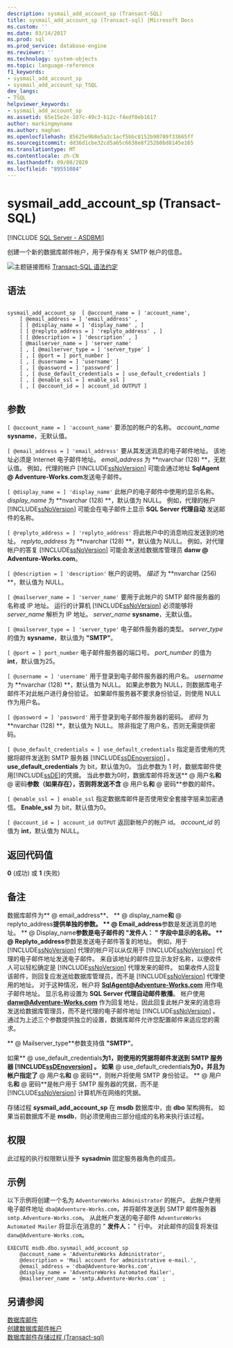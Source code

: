 ```yaml
---
description: sysmail_add_account_sp (Transact-SQL)
title: sysmail_add_account_sp (Transact-sql) |Microsoft Docs
ms.custom: ''
ms.date: 03/14/2017
ms.prod: sql
ms.prod_service: database-engine
ms.reviewer: ''
ms.technology: system-objects
ms.topic: language-reference
f1_keywords:
- sysmail_add_account_sp
- sysmail_add_account_sp_TSQL
dev_langs:
- TSQL
helpviewer_keywords:
- sysmail_add_account_sp
ms.assetid: 65e15e2e-107c-49c3-b12c-f4edf0eb1617
author: markingmyname
ms.author: maghan
ms.openlocfilehash: 85625e9b8e5a3c1acf5bbc8152b90789f33665ff
ms.sourcegitcommit: dd36d1cbe32cd5a65c6638e8f252b0bd8145e165
ms.translationtype: MT
ms.contentlocale: zh-CN
ms.lasthandoff: 09/08/2020
ms.locfileid: "89551084"
---
```

# <a name="sysmail_add_account_sp-transact-sql"></a>sysmail_add_account_sp (Transact-SQL)
[!INCLUDE [SQL Server - ASDBMI](../../includes/applies-to-version/sql-asdbmi.md)]

  创建一个新的数据库邮件帐户，用于保存有关 SMTP 帐户的信息。  
  
 ![主题链接图标](../../database-engine/configure-windows/media/topic-link.gif "“主题链接”图标") [Transact-SQL 语法约定](../../t-sql/language-elements/transact-sql-syntax-conventions-transact-sql.md)  
  
## <a name="syntax"></a>语法  
  
```  
  
sysmail_add_account_sp  [ @account_name = ] 'account_name',  
    [ @email_address = ] 'email_address' ,  
    [ [ @display_name = ] 'display_name' , ]  
    [ [ @replyto_address = ] 'replyto_address' , ]  
    [ [ @description = ] 'description' , ]  
    [ @mailserver_name = ] 'server_name'   
    [ , [ @mailserver_type = ] 'server_type' ]  
    [ , [ @port = ] port_number ]  
    [ , [ @username = ] 'username' ]  
    [ , [ @password = ] 'password' ]  
    [ , [ @use_default_credentials = ] use_default_credentials ]  
    [ , [ @enable_ssl = ] enable_ssl ]  
    [ , [ @account_id = ] account_id OUTPUT ]  
```  
  
## <a name="arguments"></a>参数  
`[ @account_name = ] 'account_name'` 要添加的帐户的名称。 *account_name* **sysname**，无默认值。  
  
`[ @email_address = ] 'email_address'` 要从其发送消息的电子邮件地址。 该地址必须是 Internet 电子邮件地址。 *email_address* 为 **nvarchar (128) **，无默认值。 例如，代理的帐户 [!INCLUDE[ssNoVersion](../../includes/ssnoversion-md.md)] 可能会通过地址 **SqlAgent \@ Adventure-Works.com**发送电子邮件。  
  
`[ @display_name = ] 'display_name'` 此帐户的电子邮件中使用的显示名称。 *display_name* 为 **nvarchar (128) **，默认值为 NULL。 例如，代理的帐户 [!INCLUDE[ssNoVersion](../../includes/ssnoversion-md.md)] 可能会在电子邮件上显示 **SQL Server 代理自动** 发送邮件的名称。  
  
`[ @replyto_address = ] 'replyto_address'` 将此帐户中的消息响应发送到的地址。 *replyto_address* 为 **nvarchar (128) **，默认值为 NULL。 例如，对代理帐户的答复 [!INCLUDE[ssNoVersion](../../includes/ssnoversion-md.md)] 可能会发送给数据库管理员 **danw \@ Adventure-Works.com**。  
  
`[ @description = ] 'description'` 帐户的说明。 *描述* 为 **nvarchar (256) **，默认值为 NULL。  
  
`[ @mailserver_name = ] 'server_name'` 要用于此帐户的 SMTP 邮件服务器的名称或 IP 地址。 运行的计算机 [!INCLUDE[ssNoVersion](../../includes/ssnoversion-md.md)] 必须能够将 *server_name* 解析为 IP 地址。 *server_name* **sysname**，无默认值。  
  
`[ @mailserver_type = ] 'server_type'` 电子邮件服务器的类型。 *server_type* 的值为 **sysname**，默认值为 **"SMTP"**。  
  
`[ @port = ] port_number` 电子邮件服务器的端口号。 *port_number* 的值为 **int**，默认值为25。  
  
`[ @username = ] 'username'` 用于登录到电子邮件服务器的用户名。 *username* 为 **nvarchar (128) **，默认值为 NULL。 如果此参数为 NULL，则数据库电子邮件不对此帐户进行身份验证。 如果邮件服务器不要求身份验证，则使用 NULL 作为用户名。  
  
`[ @password = ] 'password'` 用于登录到电子邮件服务器的密码。 *密码* 为 **nvarchar (128) **，默认值为 NULL。 除非指定了用户名，否则无需提供密码。  
  
`[ @use_default_credentials = ] use_default_credentials` 指定是否使用的凭据将邮件发送到 SMTP 服务器 [!INCLUDE[ssDEnoversion](../../includes/ssdenoversion-md.md)] 。 **use_default_credentials** 为 bit，默认值为0。 当此参数为 1 时，数据库邮件使用[!INCLUDE[ssDE](../../includes/ssde-md.md)]的凭据。 当此参数为0时，数据库邮件将发送** \@ 用户名**和** \@ 密码**参数（如果存在），否则将发送不含** \@ 用户名**和** \@ 密码**参数的邮件。  
  
`[ @enable_ssl = ] enable_ssl` 指定数据库邮件是否使用安全套接字层来加密通信。 **Enable_ssl** 为 bit，默认值为0。  
  
`[ @account_id = ] account_id OUTPUT` 返回新帐户的帐户 id。 *account_id* 的值为 **int**，默认值为 NULL。  
  
## <a name="return-code-values"></a>返回代码值  
 **0** (成功) 或 **1** (失败)   
  
## <a name="remarks"></a>备注  
 数据库邮件为** \@ email_address**、 ** \@ display_name**和** \@ replyto_address**提供单独的参数。 ** \@ Email_address**参数是发送消息的地址。 ** \@ Display_name**参数是电子邮件的 "**发件人：** " 字段中显示的名称。 ** \@ Replyto_address**参数是发送电子邮件答复的地址。 例如，用于 [!INCLUDE[ssNoVersion](../../includes/ssnoversion-md.md)] 代理的帐户可以从仅用于 [!INCLUDE[ssNoVersion](../../includes/ssnoversion-md.md)] 代理的电子邮件地址发送电子邮件。 来自该地址的邮件应显示友好名称，以便收件人可以轻松确定是 [!INCLUDE[ssNoVersion](../../includes/ssnoversion-md.md)] 代理发来的邮件。 如果收件人回复该邮件，则回复应发送给数据库管理员，而不是 [!INCLUDE[ssNoVersion](../../includes/ssnoversion-md.md)] 代理使用的地址。 对于这种情况，帐户将 **SqlAgent@Adventure-Works.com** 用作电子邮件地址。 显示名称设置为 **SQL Server 代理自动邮件散播**。 帐户使用 **danw@Adventure-Works.com** 作为回复地址，因此回复此帐户发来的消息将发送给数据库管理员，而不是代理的电子邮件地址 [!INCLUDE[ssNoVersion](../../includes/ssnoversion-md.md)] 。 通过为上述三个参数提供独立的设置，数据库邮件允许您配置邮件来适应您的需求。  
  
 ** \@ Mailserver_type**参数支持值 **"SMTP"**。  
  
 如果** \@ use_default_credentials**为1，则使用的凭据将邮件发送到 SMTP 服务器 [!INCLUDE[ssDEnoversion](../../includes/ssdenoversion-md.md)] 。 如果** \@ use_default_credentials**为0，并且为帐户指定了** \@ 用户名**和** \@ 密码**，则帐户将使用 SMTP 身份验证。 ** \@ 用户名**和** \@ 密码**是帐户用于 SMTP 服务器的凭据，而不是 [!INCLUDE[ssNoVersion](../../includes/ssnoversion-md.md)] 计算机所在网络的凭据。  
  
 存储过程 **sysmail_add_account_sp** 在 **msdb** 数据库中，由 **dbo** 架构拥有。 如果当前数据库不是 **msdb**，则必须使用由三部分组成的名称来执行该过程。  
  
## <a name="permissions"></a>权限  
 此过程的执行权限默认授予 **sysadmin** 固定服务器角色的成员。  
  
## <a name="examples"></a>示例  
 以下示例将创建一个名为 `AdventureWorks Administrator` 的帐户。 此帐户使用电子邮件地址 `dba@Adventure-Works.com`，并将邮件发送到 SMTP 邮件服务器 `smtp.Adventure-Works.com`。 从此帐户发送的电子邮件 `AdventureWorks Automated Mailer` 将显示在消息的 " **发件人：** " 行中。 对此邮件的回复将发往 `danw@Adventure-Works.com`。  
  
```  
EXECUTE msdb.dbo.sysmail_add_account_sp  
    @account_name = 'AdventureWorks Administrator',  
    @description = 'Mail account for administrative e-mail.',  
    @email_address = 'dba@Adventure-Works.com',  
    @display_name = 'AdventureWorks Automated Mailer',  
    @mailserver_name = 'smtp.Adventure-Works.com' ;  
```  
  
## <a name="see-also"></a>另请参阅  
 [数据库邮件](../../relational-databases/database-mail/database-mail.md)   
 [创建数据库邮件帐户](../../relational-databases/database-mail/create-a-database-mail-account.md)   
 [数据库邮件存储过程 &#40;Transact-sql&#41;](../../relational-databases/system-stored-procedures/database-mail-stored-procedures-transact-sql.md)  
  
  
